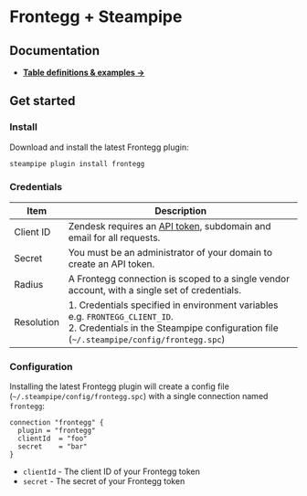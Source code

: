 # Frontegg + Steampipe

## Documentation

- **[Table definitions & examples →](/plugins/necaris/frontegg/tables)**

## Get started

### Install

Download and install the latest Frontegg plugin:

```bash
steampipe plugin install frontegg
```

### Credentials

| Item | Description |
| - | - |
| Client ID | Zendesk requires an [API token](https://support.zendesk.com/hc/en-us/articles/226022787-Generating-a-new-API-token-), subdomain and email for all requests. |
| Secret | You must be an administrator of your domain to create an API token. |
| Radius | A Frontegg connection is scoped to a single vendor account, with a single set of credentials. |
| Resolution |  1. Credentials specified in environment variables e.g. `FRONTEGG_CLIENT_ID`.<br />2. Credentials in the Steampipe configuration file (`~/.steampipe/config/frontegg.spc`) |

### Configuration

Installing the latest Frontegg plugin will create a config file (`~/.steampipe/config/frontegg.spc`) with a single connection named `frontegg`:

```hcl
connection "frontegg" {
  plugin = "frontegg"
  clientId  = "foo"
  secret    = "bar"
}
```

- `clientId` - The client ID of your Frontegg token
- `secret` - The secret of your Frontegg token

